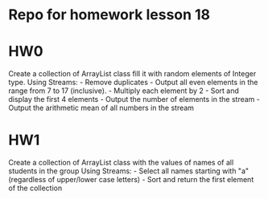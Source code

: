 # Repo for homework lesson 18

# HW0
Create a collection of ArrayList class fill it with random elements of Integer type.
Using Streams:
	- Remove duplicates
	- Output all even elements in the range from 7 to 17 (inclusive).
	- Multiply each element by 2
	- Sort and display the first 4 elements
	- Output the number of elements in the stream
	- Output the arithmetic mean of all numbers in the stream

 # HW1
Create a collection of ArrayList class with the values of names of all students in the group 
Using Streams:
	- Select all names starting with "a" (regardless of upper/lower case letters)
	- Sort and return the first element of the collection
